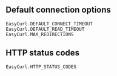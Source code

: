 ## Default connection options

```@docs
EasyCurl.DEFAULT_CONNECT_TIMEOUT
EasyCurl.DEFAULT_READ_TIMEOUT
EasyCurl.MAX_REDIRECTIONS
```

## HTTP status codes

```@docs
EasyCurl.HTTP_STATUS_CODES
```
